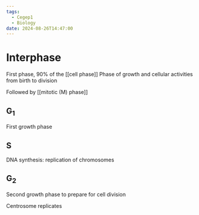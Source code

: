 ```yaml
---
tags:
  - Cegep1
  - Biology
date: 2024-08-26T14:47:00
---
```


# Interphase

First phase, 90% of the [[cell phase]]
Phase of growth and cellular activities from birth to division

Followed by [[mitotic (M) phase]]

## G<sub>1</sub>

First growth phase

## S

DNA synthesis: replication of chromosomes

## G<sub>2</sub>

Second growth phase to prepare for cell division

Centrosome replicates